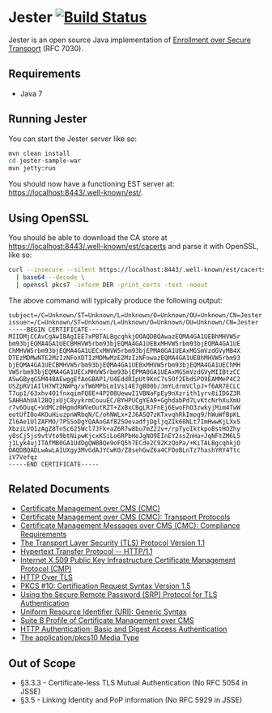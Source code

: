 Jester [![Build Status](https://travis-ci.org/jscep/jester.png?branch=master)](https://travis-ci.org/jscep/jester)
======

Jester is an open source Java implementation of [Enrollment over Secure Transport](http://tools.ietf.org/html/rfc7030) (RFC 7030).

Requirements
------------

* Java 7

Running Jester
--------------

You can start the Jester server like so:

```bash
mvn clean install
cd jester-sample-war
mvn jetty:run
```

You should now have a functioning EST server at: [https://localhost:8443/.well-known/est/](http://localhost:8080/.well-known/est/).

Using OpenSSL
-------------

You should be able to download the CA store at [https://localhost:8443/.well-known/est/cacerts](http://localhost:8080/.well-known/est/cacerts) and parse it with OpenSSL, like so:

```bash
curl --insecure --silent https://localhost:8443/.well-known/est/cacerts \
  | base64 --decode \
  | openssl pkcs7 -inform DER -print_certs -text -noout
```

The above command will typically produce the following output:

```
subject=/C=Unknown/ST=Unknown/L=Unknown/O=Unknown/OU=Unknown/CN=Jester
issuer=/C=Unknown/ST=Unknown/L=Unknown/O=Unknown/OU=Unknown/CN=Jester
-----BEGIN CERTIFICATE-----
MIIDMjCCAvCgAwIBAgIEE7xPBTALBgcqhkjOOAQDBQAwazEQMA4GA1UEBhMHVW5r
bm93bjEQMA4GA1UECBMHVW5rbm93bjEQMA4GA1UEBxMHVW5rbm93bjEQMA4GA1UE
ChMHVW5rbm93bjEQMA4GA1UECxMHVW5rbm93bjEPMA0GA1UEAxMGSmVzdGVyMB4X
DTEzMDMwNTE2MzIzNFoXDTIzMDMwMzE2MzIzNFowazEQMA4GA1UEBhMHVW5rbm93
bjEQMA4GA1UECBMHVW5rbm93bjEQMA4GA1UEBxMHVW5rbm93bjEQMA4GA1UEChMH
VW5rbm93bjEQMA4GA1UECxMHVW5rbm93bjEPMA0GA1UEAxMGSmVzdGVyMIIBtzCC
ASwGByqGSM44BAEwggEfAoGBAP1/U4EddRIpUt9KnC7s5Of2EbdSPO9EAMMeP4C2
USZpRV1AIlH7WT2NWPq/xfW6MPbLm1Vs14E7gB00b/JmYLdrmVClpJ+f6AR7ECLC
T7up1/63xhv4O1fnxqimFQ8E+4P208UewwI1VBNaFpEy9nXzrith1yrv8iIDGZ3R
SAHHAhUAl2BQjxUjC8yykrmCouuEC/BYHPUCgYEA9+GghdabPd7LvKtcNrhXuXmU
r7v6OuqC+VdMCz0HgmdRWVeOutRZT+ZxBxCBgLRJFnEj6EwoFhO3zwkyjMim4TwW
eotUfI0o4KOuHiuzpnWRbqN/C/ohNWLx+2J6ASQ7zKTxvqhRkImog9/hWuWfBpKL
Zl6Ae1UlZAFMO/7PSSoDgYQAAoGAf825OevadfjDgljqZIk68NLt7ImHwwKjLXx5
XbziLVO1zAgZ8Tn5c625Wcl7JFk+aZ6R7w8bu7mZ22v+/rpTyoIktkpoBstHOZhy
y8sCj5js9vtVto9btNipwKjcxKSiLo6RPbHoJgNO9EInEY2ssZnHa+JqNFtZM6L5
j1Lyk4ujITAfMB0GA1UdDgQWBBQe9oFQ5h7ECde2C92KzQoPa/+KiTALBgcqhkjO
OAQDBQADLwAwLAIUXgy3MvGdAJYCwK0/Z8sehGwZ6a4CFDoBLnTz7hashYRY4Ttc
iV7Vefqz
-----END CERTIFICATE-----
```

Related Documents
-----------------

  - [Certificate Management over CMS (CMC)](http://tools.ietf.org/html/rfc5272)
  - [Certificate Management over CMS (CMC): Transport Protocols](http://tools.ietf.org/html/rfc5273)
  - [Certificate Management Messages over CMS (CMC): Compliance Requirements](http://tools.ietf.org/html/rfc5274)
  - [The Transport Layer Security (TLS) Protocol Version 1.1](http://tools.ietf.org/html/rfc4346)
  - [Hypertext Transfer Protocol -- HTTP/1.1](http://tools.ietf.org/html/rfc2616)
  - [Internet X.509 Public Key Infrastructure Certificate Management Protocol (CMP)](http://tools.ietf.org/html/rfc4210)
  - [HTTP Over TLS](http://tools.ietf.org/html/rfc2818)
  - [PKCS #10: Certification Request Syntax Version 1.5](http://tools.ietf.org/html/rfc2314)
  - [Using the Secure Remote Password (SRP) Protocol for TLS Authentication](http://tools.ietf.org/html/rfc5054)
  - [Uniform Resource Identifier (URI): Generic Syntax](http://tools.ietf.org/html/rfc3986)
  - [Suite B Profile of Certificate Management over CMS](http://tools.ietf.org/html/rfc6403)
  - [HTTP Authentication: Basic and Digest Access Authentication](http://tools.ietf.org/html/rfc2617)
  - [The application/pkcs10 Media Type](http://tools.ietf.org/html/rfc5967)

Out of Scope
------------

  - §3.3.3 - Certificate-less TLS Mutual Authentication (No RFC 5054 in JSSE)
  - §3.5 - Linking Identity and PoP information (No RFC 5929 in JSSE)
